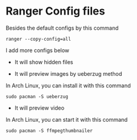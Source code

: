 # Ranger Config files

Besides the default configs by this command

```shell
ranger --copy-config=all
```

I add more configs below

* It will show hidden files

* It will preview images by ueberzug method

In Arch Linux, you can install it with this command

```shell
sudo pacman -S ueberzug
```

* It will preview video

In Arch Linux, you can start it with this command

```shell
sudo pacman -S ffmpegthumbnailer
```
